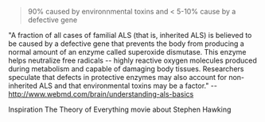 >90% caused by environnmental toxins and 
< 5-10% cause by a defective gene

"A fraction of all cases of familial ALS (that is, inherited ALS) is believed to be caused by a defective gene 
that prevents the body from producing a normal amount of an enzyme called superoxide dismutase. 
This enzyme helps neutralize free radicals -- highly reactive oxygen molecules produced during metabolism and 
capable of damaging body tissues. Researchers speculate that defects in protective enzymes may also account for 
non-inherited ALS and that environmental toxins may be a factor." -- http://www.webmd.com/brain/understanding-als-basics



Inspiration
  The Theory of Everything movie about Stephen Hawking
  
  
